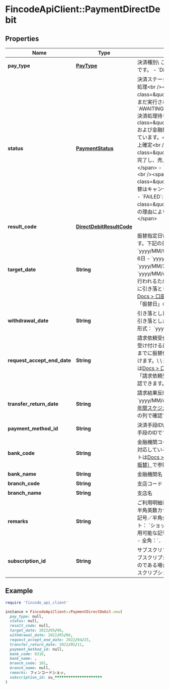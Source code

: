 # FincodeApiClient::PaymentDirectDebit

## Properties

| Name | Type | Description | Notes |
| ---- | ---- | ----------- | ----- |
| **pay_type** | [**PayType**](PayType.md) | 決済種別\\ この決済で利用する決済手段です。  - &#x60;Directdebit&#x60;: 口座振替  | [optional] |
| **status** | [**PaymentStatus**](PaymentStatus.md) | 決済ステータス  - &#x60;UNPROCESSED&#x60;: 未処理&lt;br /&gt;&lt;span class&#x3D;\&quot;smallText\&quot;&gt;振替はまだ実行されていません。&lt;/span&gt; - &#x60;AWAITING_PAYMENT_APPROVAL&#x60;: 決済処理待ち&lt;br /&gt;&lt;span class&#x3D;\&quot;smallText\&quot;&gt;fincodeおよび金融機関による振替処理を待っています。&lt;/span&gt; - &#x60;CAPTURED&#x60;: 売上確定&lt;br /&gt;&lt;span class&#x3D;\&quot;smallText\&quot;&gt;振替が完了し、売上が確定しています。&lt;/span&gt; - &#x60;CANCELED&#x60;: キャンセル&lt;br /&gt;&lt;span class&#x3D;\&quot;smallText\&quot;&gt;この振替はキャンセルされました。&lt;/span&gt; - &#x60;FAILED&#x60;: 請求失敗&lt;br /&gt;&lt;span class&#x3D;\&quot;smallText\&quot;&gt;何らかの理由により振替に失敗しました。&lt;/span&gt;  | [optional] |
| **result_code** | [**DirectDebitResultCode**](DirectDebitResultCode.md) |  | [optional] |
| **target_date** | **String** | 振替指定日\\ 振替を行う日を指定します。下記の日付を指定できます。  - &#x60;yyyy/MM/05&#x60;: 5日 - &#x60;yyyy/MM/06&#x60;: 6日 - &#x60;yyyy/MM/23&#x60;: 23日 - &#x60;yyyy/MM/27&#x60;: 27日  形式： &#x60;yyyy/MM/dd&#x60;\\ 実際の振替は営業日に行われるため、必ずしも指定した日付に引き落としはされません。\\ 詳細は[Docs &gt; 口座振替年間スケジュール](https://docs.fincode.jp/payment/directdebit/schedule)の「振替日」の列で確認できます。  | [optional] |
| **withdrawal_date** | **String** | 引き落とし日\\ 実際に購入者の口座から引き落としが行われた実績日です。\\ \\ 形式： &#x60;yyyy/MM/dd&#x60;  | [optional] |
| **request_accept_end_date** | **String** | 請求依頼受付期間 終了日\\ 振替依頼を受け付ける最終日。この日付の23:59までに振替依頼（決済実行）を受け付けます。\\ \\ 形式： &#x60;yyyy/MM/dd&#x60;\\ 詳細は[Docs &gt; 口座振替年間スケジュール](https://docs.fincode.jp/payment/directdebit/schedule)の「請求依頼受付期間終了日」の列で確認できます。  | [optional] |
| **transfer_return_date** | **String** | 請求結果反映 予定日\\ \\ 形式： &#x60;yyyy/MM/dd&#x60;\\ 詳細は[Docs &gt; 口座振替年間スケジュール](https://docs.fincode.jp/payment/directdebit/schedule)の「振替結果返却日」の列で確認できます。  | [optional] |
| **payment_method_id** | **String** | 決済手段ID\\ この決済に使用された決済手段のIDです。  | [optional] |
| **bank_code** | **String** | 金融機関コード\\ fincodeの口座振替に対応している金融機関のコードのリストは[Docs &gt; 利用可能な金融機関（口座振替）](https://docs.fincode.jp/payment/directdebit/restriction)で参照できます。  | [optional] |
| **bank_name** | **String** | 金融機関名  | [optional] |
| **branch_code** | **String** | 支店コード  | [optional] |
| **branch_name** | **String** | 支店名  | [optional] |
| **remarks** | **String** | ご利用明細表示内容  - フォーマット：半角英数カナ／全角英数カナ／一部の記号／半角全角スペース - デフォルト： &#x60;ショップ名カナの先頭9文字&#x60;  ※ 利用可能な記号  - 半角：&#x60;.&#x60;、&#x60;(&#x60;、&#x60;)&#x60;、&#x60;–&#x60; - 全角：&#x60;．&#x60;、&#x60;（&#x60;、&#x60;）&#x60;、&#x60;ー&#x60;  | [optional] |
| **subscription_id** | **String** | サブスクリプションID\\ この決済情報がブスクリプションにより生成されたものである場合、このフィールドにサブスクリプションIDが設定されます。  | [optional] |

## Example

```ruby
require 'fincode_api_client'

instance = FincodeApiClient::PaymentDirectDebit.new(
  pay_type: null,
  status: null,
  result_code: null,
  target_date: 2022/05/06,
  withdrawal_date: 2022/05/06,
  request_accept_end_date: 2022/04/25,
  transfer_return_date: 2022/05/11,
  payment_method_id: null,
  bank_code: 0310,
  bank_name: ,
  branch_code: 101,
  branch_name: null,
  remarks: フィンコードショッ,
  subscription_id: su_*********************
)
```

